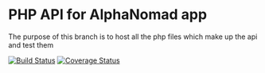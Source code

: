 PHP API for AlphaNomad app
===================

The purpose of this branch is to host all the php files which make up the api and test them

[![Build Status](https://travis-ci.org/aalphanomad/Software_Design_Project.svg?branch=php_test)](https://travis-ci.org/aalphanomad/Software_Design_Project)
[![Coverage Status](https://coveralls.io/repos/github/aalphanomad/Software_Design_Project/badge.svg?branch=php_test)](https://coveralls.io/github/aalphanomad/Software_Design_Project?branch=php_test)

